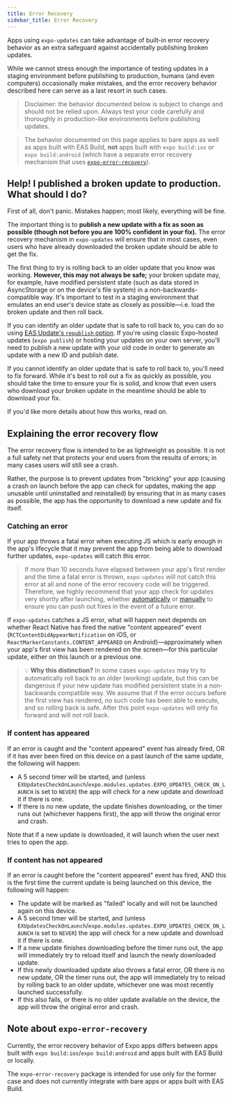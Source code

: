 ```yaml
---
title: Error Recovery
sidebar_title: Error Recovery
---
```


Apps using `expo-updates` can take advantage of built-in error recovery behavior as an extra safeguard against accidentally publishing broken updates.

While we cannot stress enough the importance of testing updates in a staging environment before publishing to production, humans (and even computers) occasionally make mistakes, and the error recovery behavior described here can serve as a last resort in such cases.

> Disclaimer: the behavior documented below is subject to change and should not be relied upon. Always test your code carefully and thoroughly in production-like environments before publishing updates.

> The behavior documented on this page applies to bare apps as well as apps built with EAS Build, **not** apps built with `expo build:ios` or `expo build:android` (which have a separate error recovery mechanism that uses [`expo-error-recovery`](/versions/latest/sdk/error-recovery)).

## Help! I published a broken update to production. What should I do?

First of all, don't panic. Mistakes happen; most likely, everything will be fine.

The important thing is to **publish a new update with a fix as soon as possible (though not before you are 100% confident in your fix).** The error recovery mechanism in `expo-updates` will ensure that in most cases, even users who have already downloaded the broken update should be able to get the fix.

The first thing to try is rolling back to an older update that you know was working. **However, this may not always be safe;** your broken update may, for example, have modified persistent state (such as data stored in AsyncStorage or on the device's file system) in a non-backwards-compatible way. It's important to test in a staging environment that emulates an end user's device state as closely as possible—i.e. load the broken update and then roll back.

If you can identify an older update that is safe to roll back to, you can do so using [EAS Update's `republish` option](/eas-update/eas-update-and-eas-cli/#republish-a-previous-update-within-a-branch). If you're using classic Expo-hosted updates (`expo publish`) or hosting your updates on your own server, you'll need to publish a new update with your old code in order to generate an update with a new ID and publish date.

If you cannot identify an older update that is safe to roll back to, you'll need to fix forward. While it's best to roll out a fix as quickly as possible, you should take the time to ensure your fix is solid, and know that even users who download your broken update in the meantime should be able to download your fix.

If you'd like more details about how this works, read on.

## Explaining the error recovery flow

The error recovery flow is intended to be as lightweight as possible. It is not a full safety net that protects your end users from the results of errors; in many cases users will still see a crash.

Rather, the purpose is to prevent updates from "bricking" your app (causing a crash on launch before the app can check for updates, making the app unusable until uninstalled and reinstalled) by ensuring that in as many cases as possible, the app has the opportunity to download a new update and fix itself.

### Catching an error

If your app throws a fatal error when executing JS which is early enough in the app's lifecycle that it may prevent the app from being able to download further updates, `expo-updates` will catch this error.

> If more than 10 seconds have elapsed between your app's first render and the time a fatal error is thrown, `expo-updates` will not catch this error at all and none of the error recovery code will be triggered. Therefore, we highly recommend that your app check for updates very shortly after launching, whether [automatically](/bare/updating-your-app/#automatic-updates) or [manually](/bare/updating-your-app/#manual-updates) to ensure you can push out fixes in the event of a future error.

If `expo-updates` catches a JS error, what will happen next depends on whether React Native has fired the native "content appeared" event (`RCTContentDidAppearNotification` on iOS, or `ReactMarkerConstants.CONTENT_APPEARED` on Android)—approximately when your app's first view has been rendered on the screen—for this particular update, either on this launch or a previous one.

> 💡 **Why this distinction?** In some cases `expo-updates` may try to automatically roll back to an older (working) update, but this can be dangerous if your new update has modified persistent state in a non-backwards compatible way. We assume that if the error occurs before the first view has rendered, no such code has been able to execute, and so rolling back is safe. After this point `expo-updates` will only fix forward and will not roll back.

### If content has appeared

If an error is caught and the "content appeared" event has already fired, OR if it has ever been fired on this device on a past launch of the same update, the following will happen:

- A 5 second timer will be started, and (unless `EXUpdatesCheckOnLaunch`/`expo.modules.updates.EXPO_UPDATES_CHECK_ON_LAUNCH` is set to `NEVER`) the app will check for a new update and download it if there is one.
- If there is no new update, the update finishes downloading, or the timer runs out (whichever happens first), the app will throw the original error and crash.

Note that if a new update is downloaded, it will launch when the user next tries to open the app.

### If content has not appeared

If an error is caught before the "content appeared" event has fired, AND this is the first time the current update is being launched on this device, the following will happen:

- The update will be marked as "failed" locally and will not be launched again on this device.
- A 5 second timer will be started, and (unless `EXUpdatesCheckOnLaunch`/`expo.modules.updates.EXPO_UPDATES_CHECK_ON_LAUNCH` is set to `NEVER`) the app will check for a new update and download it if there is one.
- If a new update finishes downloading before the timer runs out, the app will immediately try to reload itself and launch the newly downloaded update.
- If this newly downloaded update also throws a fatal error, OR there is no new update, OR the timer runs out, the app will immediately try to reload by rolling back to an older update, whichever one was most recently launched successfully.
- If this also fails, or there is no older update available on the device, the app will throw the original error and crash.

## Note about `expo-error-recovery`

Currently, the error recovery behavior of Expo apps differs between apps built with `expo build:ios`/`expo build:android` and apps built with EAS Build or locally.

The `expo-error-recovery` package is intended for use only for the former case and does not currently integrate with bare apps or apps built with EAS Build.
